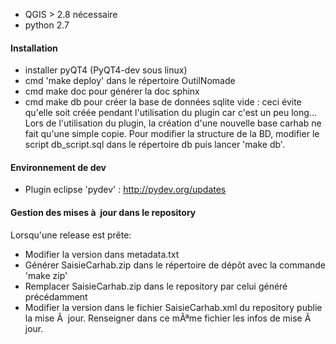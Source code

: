* QGIS > 2.8 nécessaire
* python 2.7

#### Installation
* installer pyQT4 (PyQT4-dev sous linux)
* cmd 'make deploy' dans le répertoire OutilNomade
* cmd make doc pour générer la doc sphinx
* cmd make db pour créer la base de données sqlite vide : ceci évite qu'elle soit créée pendant l'utilisation du plugin car c'est un peu long... Lors de l'utilisation du plugin, la création d'une nouvelle base carhab ne fait qu'une simple copie. Pour modifier la structure de la BD, modifier le script db_script.sql dans le répertoire db puis lancer 'make db'.

#### Environnement de dev
* Plugin eclipse 'pydev' : http://pydev.org/updates

#### Gestion des mises à  jour dans le repository
Lorsqu'une release est prête:

* Modifier la version dans metadata.txt
* Générer SaisieCarhab.zip dans le répertoire de dépôt avec la commande 'make zip'
* Remplacer SaisieCarhab.zip dans le repository par celui généré précédamment
* Modifier la version dans le fichier SaisieCarhab.xml du repository publie la mise Ã  jour. Renseigner dans ce mÃªme fichier les infos de mise Ã  jour.
